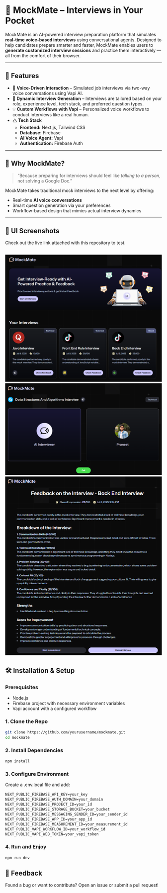 # 🧠 MockMate – Interviews in Your Pocket

MockMate is an AI-powered interview preparation platform that simulates **real-time voice-based interviews** using conversational agents. Designed to help candidates prepare smarter and faster, MockMate enables users to **generate customized interview sessions** and practice them interactively — all from the comfort of their browser.

---

## 🚀 Features

- 🎤 **Voice-Driven Interaction** – Simulated job interviews via two-way voice conversations using Vapi AI.
- 🧹 **Dynamic Interview Generation** – Interviews are tailored based on your role, experience level, tech stack, and preferred question types.
- 💡 **Custom Workflows with Vapi** – Personalized voice workflows to conduct interviews like a real human.
- 🛆 **Tech Stack**
  - **Frontend:** Next.js, Tailwind CSS
  - **Database:** Firebase
  - **AI Voice Agent:** Vapi
  - **Authentication:** Firebase Auth
---

## 🌟 Why MockMate?

> “Because preparing for interviews should feel like *talking to a person*, not solving a Google Doc.”

MockMate takes traditional mock interviews to the next level by offering:
- Real-time **AI voice conversations**
- Smart question generation via your preferences
- Workflow-based design that mimics actual interview dynamics

---

## 📸 UI Screenshots

Check out the live link attached with this repository to test.

![HomePage](/public/screenshot1.png)  
![InterviewPage](/public/screenshot2.png)  
![FeedbackPage](/public/screenshot3.png)  
---

## 🛠️ Installation & Setup

### Prerequisites
- Node.js
- Firebase project with necessary environment variables
- Vapi account with a configured workflow

### 1. Clone the Repo

```bash
git clone https://github.com/yourusername/mockmate.git
cd mockmate
```
### 2. Install Dependencies

```bash
npm install
```

### 3. Configure Environment
Create a .env.local file and add:
```
NEXT_PUBLIC_FIREBASE_API_KEY=your_key
NEXT_PUBLIC_FIREBASE_AUTH_DOMAIN=your_domain
NEXT_PUBLIC_FIREBASE_PROJECT_ID=your_id
NEXT_PUBLIC_FIREBASE_STORAGE_BUCKET=your_bucket
NEXT_PUBLIC_FIREBASE_MESSAGING_SENDER_ID=your_sender_id
NEXT_PUBLIC_FIREBASE_APP_ID=your_app_id
NEXT_PUBLIC_FIREBASE_MEASUREMENT_ID=your_measurement_id
NEXT_PUBLIC_VAPI_WORKFLOW_ID=your_workflow_id
NEXT_PUBLIC_VAPI_WEB_TOKEN=your_vapi_token
```

### 4. Run and Enjoy
```bash
npm run dev
```

## 💬 Feedback
Found a bug or want to contribute?
Open an issue or submit a pull request!


